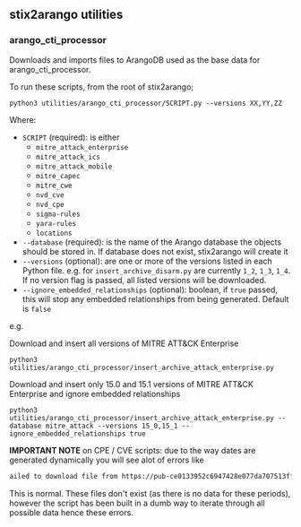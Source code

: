 ## stix2arango utilities

### arango_cti_processor

Downloads and imports files to ArangoDB used as the base data for arango_cti_processor.

To run these scripts, from the root of stix2arango;

```shell
python3 utilities/arango_cti_processor/SCRIPT.py --versions XX,YY,ZZ
```

Where:

* `SCRIPT` (required): is either
	* `mitre_attack_enterprise`
	* `mitre_attack_ics`
	* `mitre_attack_mobile`
	* `mitre_capec`
	* `mitre_cwe`
	* `nvd_cve`
	* `nvd_cpe`
	* `sigma-rules`
	* `yara-rules`
	* `locations`
* `--database` (required): is the name of the Arango database the objects should be stored in. If database does not exist, stix2arango will create it
* `--versions` (optional): are one or more of the versions listed in each Python file. e.g. for `insert_archive_disarm.py` are currently `1_2`, `1_3`, `1_4`. If no version flag is passed, all listed versions will be downloaded. 
* `--ignore_embedded_relationships` (optional): boolean, if `true` passed, this will stop any embedded relationships from being generated. Default is `false`

e.g.

Download and insert all versions of MITRE ATT&CK Enterprise

```shell
python3 utilities/arango_cti_processor/insert_archive_attack_enterprise.py
```

Download and insert only 15.0 and 15.1 versions of MITRE ATT&CK Enterprise and ignore embedded relationships

```shell
python3 utilities/arango_cti_processor/insert_archive_attack_enterprise.py --database mitre_attack --versions 15_0,15_1 --ignore_embedded_relationships true
```

**IMPORTANT NOTE** on CPE / CVE scripts: due to the way dates are generated dynamically you will see alot of errors like

```txt
ailed to download file from https://pub-ce0133952c6947428e077da707513ff5.r2.dev/nvd-cve%2Fcve-bundle-2007_11_01-00_00_00-2007_11_30-23_59_59.json with status code 404
```

This is normal. These files don't exist (as there is no data for these periods), however the script has been built in a dumb way to iterate through all possible data hence these errors.